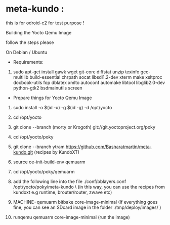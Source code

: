 # meta-kundo :

this is for odroid-c2
for test purpose !

Building the Yocto Qemu Image

follow the steps please

On Debian / Ubuntu

* Requirements:

1. 	sudo apt-get install gawk wget git-core diffstat unzip texinfo gcc-multilib 
	build-essential chrpath socat libsdl1.2-dev xterm make 
	xsltproc docbook-utils fop dblatex xmlto autoconf automake libtool 
	libglib2.0-dev python-gtk2 bsdmainutils screen


* Prepare things for Yocto Qemu Image

1.	sudo install -o $(id -u) -g $(id -g) -d /opt/yocto
2.	cd /opt/yocto 
3.	git clone --branch (morty or Krogoth) git://git.yoctoproject.org/poky
4.	cd /opt/yocto/poky
5.	git clone --branch ytram https://github.com/Basharatmartin/meta-kundo.git (recipes by KundoXT)
6.	source oe-init-build-env qemuarm

7. 	cd /opt/yocto/poky/qemuarm
8.	add the following line into the file ./conf/bblayers.conf
	/opt/yocto/poky/meta-kundo \ 
	(in this way, you can use the recipes from kundoxt e.g runtime, brouter/router, zwave etc)
	
9.	MACHINE=qemuarm bitbake core-image-minimal (If everything goes fine, you can see an SDcard image in the folder ./tmp/deploy/images/ )
10.	runqemu qemuarm core-image-minimal (run the image)

	

